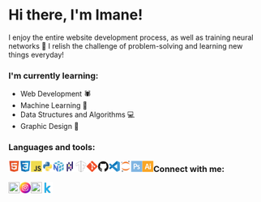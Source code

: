 # Hi there, I'm Imane! 
I enjoy the entire website development process, as well as training neural networks 🥴 I relish the challenge of problem-solving and learning new things everyday! 

### I'm currently learning: 
- Web Development 🕷️
- Machine Learning 🤖
- Data Structures and Algorithms 💻
- Graphic Design 🎀

### Languages and tools: 

<a href = "https://en.wikipedia.org/wiki/HTML5" target = "blank"><img align = "left" src = "https://github.com/devicons/devicon/blob/master/icons/html5/html5-original.svg" width = "22" height = "22"/></a>

<a href = "https://en.wikipedia.org/wiki/CSS" target = "blank"><img align = "left" src = "https://github.com/devicons/devicon/blob/master/icons/css3/css3-original.svg" width = "22" height = "22"/></a>

<a href = "https://en.wikipedia.org/wiki/JavaScript" target = "blank"><img align = "left" src = "https://github.com/devicons/devicon/blob/master/icons/javascript/javascript-original.svg" width = "22" height = "22"/></a>

<a href = "https://en.wikipedia.org/wiki/Python_(programming_language)" target = "blank"><img align = "left" src = "https://github.com/devicons/devicon/blob/master/icons/python/python-original.svg" width = "22" height = "22"/></a>

<a href = "https://en.wikipedia.org/wiki/NumPy" target = "blank"><img align = "left" src = "https://github.com/devicons/devicon/blob/master/icons/numpy/numpy-original.svg" width = "22" height = "22"/></a>

<a href = "https://en.wikipedia.org/wiki/Pandas_(software)" target = "blank"><img align = "left" src = "https://github.com/devicons/devicon/blob/master/icons/pandas/pandas-original.svg" width = "22" height = "22"/></a>

<a href = "https://en.wikipedia.org/wiki/TensorFlow" target = "blank"><img align = "left" src = "https://github.com/devicons/devicon/blob/master/icons/tensorflow/tensorflow-line.svg" width = "22" height = "22"/></a>

<a href = "https://en.wikipedia.org/wiki/Git" target = "blank"><img align = "left" src = "https://github.com/devicons/devicon/blob/master/icons/git/git-original.svg" width = "22" height = "22"/></a>

<a href = "https://github.com/" target = "blank"><img align = "left" src = "https://github.com/devicons/devicon/blob/master/icons/github/github-original.svg" width = "22" height = "22"/></a>

<a href = "https://en.wikipedia.org/wiki/Visual_Studio_Code" target = "blank"><img align = "left" src = "https://github.com/devicons/devicon/blob/master/icons/vscode/vscode-original.svg" width = "22" height = "22"/></a>

<a href = "https://en.wikipedia.org/wiki/Project_Jupyter" target = "blank"><img align = "left" src = "https://github.com/devicons/devicon/blob/master/icons/jupyter/jupyter-original.svg" width = "22" height = "22"/></a>

<a href = "https://en.wikipedia.org/wiki/Adobe_Photoshop" target = "blank"><img align = "left" src = "https://github.com/devicons/devicon/blob/master/icons/photoshop/photoshop-plain.svg" width = "22" height = "22"/></a>

<a href = "https://en.wikipedia.org/wiki/Adobe_Illustrator" target = "blank"><img align = "left" src = "https://github.com/devicons/devicon/blob/master/icons/illustrator/illustrator-plain.svg" width = "22" height = "22"/></a>

### Connect with me: 

<a href = "https://www.facebook.com/profile.php?id=100055507658768" target = "blank"><img align = "left" src = "https://github.com/gauravghongde/social-icons/blob/9d939e1c5b7ea4a24ac39c3e4631970c0aa1b920/PNG/Color/Facebook.png" width = "22" height = "22"/></a>

<a href = "https://www.instagram.com/oebelus/" target = "blank"><img align = "left" src = "https://github.com/oebelus/oebelus/blob/468b4eaff98e304920deffbde8547e257ae4821d/images/instagram%20(1).png" width = "22" height = "22"/></a>

<a href = "https://www.linkedin.com/in/imane-el-fadil-el-idrissi-b528b31a6/" target = "blank"><img align = "left" src = "https://github.com/gauravghongde/social-icons/blob/9d939e1c5b7ea4a24ac39c3e4631970c0aa1b920/PNG/Color/LinkedIN.png" width = "22" height = "22"/></a>

<a href = "https://www.kaggle.com/oebelus" target = "blank"><img align = "left" src = "https://github.com/oebelus/oebelus/blob/main/images/kaggle.png" width = "22" height = "22"/></a>

